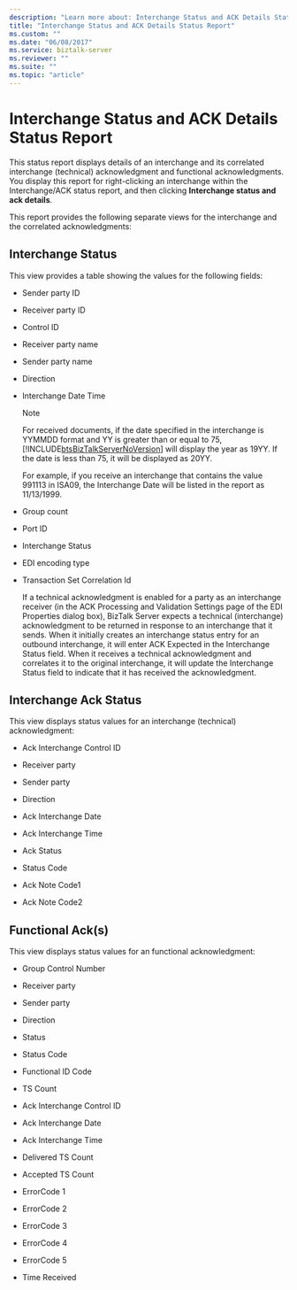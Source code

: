 ```yaml
---
description: "Learn more about: Interchange Status and ACK Details Status Report"
title: "Interchange Status and ACK Details Status Report"
ms.custom: ""
ms.date: "06/08/2017"
ms.service: biztalk-server
ms.reviewer: ""
ms.suite: ""
ms.topic: "article"
---
```

# Interchange Status and ACK Details Status Report
This status report displays details of an interchange and its correlated interchange (technical) acknowledgment and functional acknowledgments. You display this report for right-clicking an interchange within the Interchange/ACK status report, and then clicking **Interchange status and ack details**.  
  
 This report provides the following separate views for the interchange and the correlated acknowledgments:  
  
## Interchange Status  
 This view provides a table showing the values for the following fields:  
  
- Sender party ID  
  
- Receiver party ID  
  
- Control ID  
  
- Receiver party name  
  
- Sender party name  
  
- Direction  
  
- Interchange Date Time  
  
  > [!NOTE]
  >  For received documents, if the date specified in the interchange is YYMMDD format and YY is greater than or equal to 75, [!INCLUDE[btsBizTalkServerNoVersion](../includes/btsbiztalkservernoversion-md.md)] will display the year as 19YY. If the date is less than 75, it will be displayed as 20YY.  
  > 
  >  For example, if you receive an interchange that contains the value 991113 in ISA09, the Interchange Date will be listed in the report as 11/13/1999.  
  
- Group count  
  
- Port ID  
  
- Interchange Status  
  
- EDI encoding type  
  
- Transaction Set Correlation Id  
  
  If a technical acknowledgment is enabled for a party as an interchange receiver (in the ACK Processing and Validation Settings page of the EDI Properties dialog box), BizTalk Server expects a technical (interchange) acknowledgment to be returned in response to an interchange that it sends. When it initially creates an interchange status entry for an outbound interchange, it will enter ACK Expected in the Interchange Status field. When it receives a technical acknowledgment and correlates it to the original interchange, it will update the Interchange Status field to indicate that it has received the acknowledgment.  
  
## Interchange Ack Status  
 This view displays status values for an interchange (technical) acknowledgment:  
  
-   Ack Interchange Control ID  
  
-   Receiver party  
  
-   Sender party  
  
-   Direction  
  
-   Ack Interchange Date  
  
-   Ack Interchange Time  
  
-   Ack Status  
  
-   Status Code  
  
-   Ack Note Code1  
  
-   Ack Note Code2  
  
## Functional Ack(s)  
 This view displays status values for an functional acknowledgment:  
  
-   Group Control Number  
  
-   Receiver party  
  
-   Sender party  
  
-   Direction  
  
-   Status  
  
-   Status Code  
  
-   Functional ID Code  
  
-   TS Count  
  
-   Ack Interchange Control ID  
  
-   Ack Interchange Date  
  
-   Ack Interchange Time  
  
-   Delivered TS Count  
  
-   Accepted TS Count  
  
-   ErrorCode 1  
  
-   ErrorCode 2  
  
-   ErrorCode 3  
  
-   ErrorCode 4  
  
-   ErrorCode 5  
  
-   Time Received
